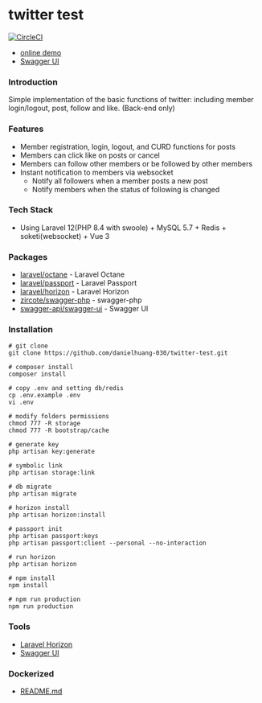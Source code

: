 # twitter test
[![CircleCI](https://circleci.com/gh/danielhuang-030/twitter-test/tree/master.svg?style=svg)](https://circleci.com/gh/danielhuang-030/twitter-test/tree/master)
- [online demo](https://twitter-test.333030.xyz/)
- [Swagger UI](https://twitter-test.333030.xyz/api-docs/)

### Introduction
Simple implementation of the basic functions of twitter: including member login/logout, post, follow and like. (Back-end only)

### Features
- Member registration, login, logout, and CURD functions for posts
- Members can click like on posts or cancel
- Members can follow other members or be followed by other members
- Instant notification to members via websocket
  - Notify all followers when a member posts a new post
  - Notify members when the status of following is changed

### Tech Stack
- Using Laravel 12(PHP 8.4 with swoole) + MySQL 5.7 + Redis + soketi(websocket) + Vue 3

### Packages
- [laravel/octane](https://github.com/laravel/octane) - Laravel Octane
- [laravel/passport](https://github.com/laravel/passport) - Laravel Passport
- [laravel/horizon](https://github.com/laravel/horizon) - Laravel Horizon
- [zircote/swagger-php](https://github.com/zircote/swagger-php) - swagger-php
- [swagger-api/swagger-ui](https://github.com/swagger-api/swagger-ui) - Swagger UI

### Installation

```shell
# git clone
git clone https://github.com/danielhuang-030/twitter-test.git

# composer install
composer install

# copy .env and setting db/redis
cp .env.example .env
vi .env

# modify folders permissions
chmod 777 -R storage
chmod 777 -R bootstrap/cache

# generate key
php artisan key:generate

# symbolic link
php artisan storage:link

# db migrate
php artisan migrate

# horizon install
php artisan horizon:install

# passport init
php artisan passport:keys
php artisan passport:client --personal --no-interaction

# run horizon
php artisan horizon

# npm install
npm install

# npm run production
npm run production

```
### Tools
 - [Laravel Horizon](http://localhost:12000/horizon/dashboard)
 - [Swagger UI](http://localhost:12000/api-docs/)

### Dockerized
- [README.md](https://github.com/danielhuang-030/twitter-test/blob/master/dockerize/README.md)
